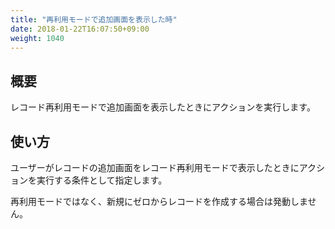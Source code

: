 ```yaml
---
title: "再利用モードで追加画面を表示した時"
date: 2018-01-22T16:07:50+09:00
weight: 1040
---
```


## 概要

レコード再利用モードで追加画面を表示したときにアクションを実行します。

## 使い方

ユーザーがレコードの追加画面をレコード再利用モードで表示したときにアクションを実行する条件として指定します。

再利用モードではなく、新規にゼロからレコードを作成する場合は発動しません。
